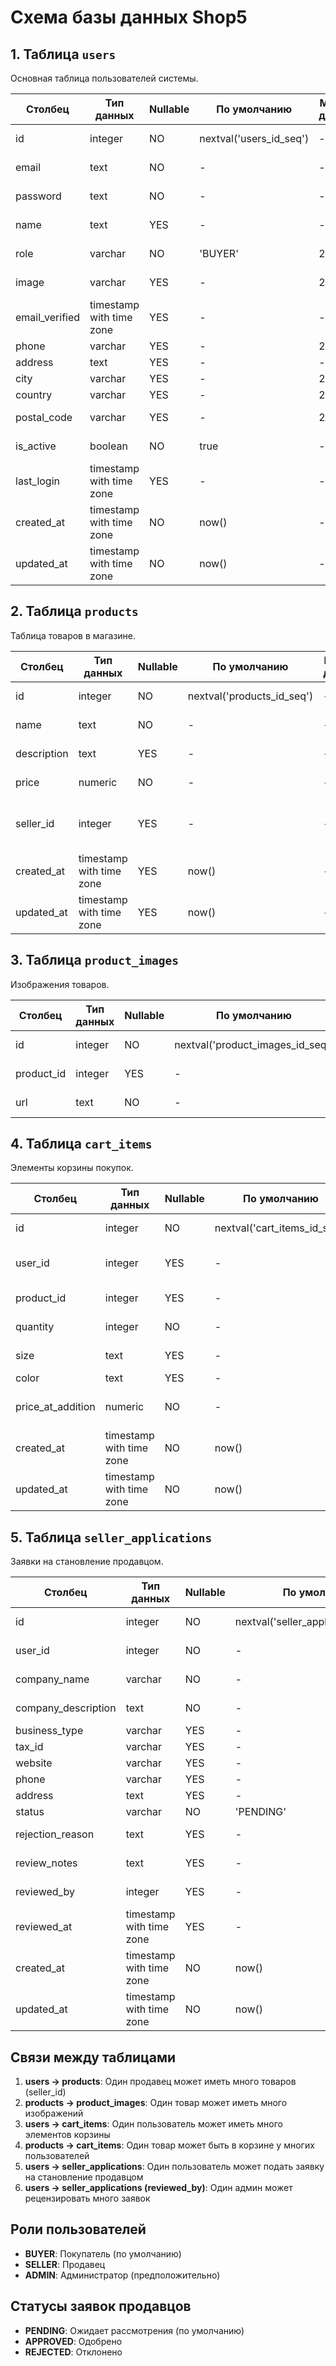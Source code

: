 # Схема базы данных Shop5

## 1. Таблица `users`
Основная таблица пользователей системы.

| Столбец | Тип данных | Nullable | По умолчанию | Макс. длина | Описание |
|---------|------------|----------|--------------|-------------|----------|
| id | integer | NO | nextval('users_id_seq') | - | Первичный ключ |
| email | text | NO | - | - | Email пользователя |
| password | text | NO | - | - | Хешированный пароль |
| name | text | YES | - | - | Имя пользователя |
| role | varchar | NO | 'BUYER' | 255 | Роль пользователя |
| image | varchar | YES | - | 255 | Аватар пользователя |
| email_verified | timestamp with time zone | YES | - | - | Время верификации email |
| phone | varchar | YES | - | 255 | Телефон |
| address | text | YES | - | - | Адрес |
| city | varchar | YES | - | 255 | Город |
| country | varchar | YES | - | 255 | Страна |
| postal_code | varchar | YES | - | 255 | Почтовый индекс |
| is_active | boolean | NO | true | - | Активность пользователя |
| last_login | timestamp with time zone | YES | - | - | Последний вход |
| created_at | timestamp with time zone | NO | now() | - | Дата создания |
| updated_at | timestamp with time zone | NO | now() | - | Дата обновления |

## 2. Таблица `products`
Таблица товаров в магазине.

| Столбец | Тип данных | Nullable | По умолчанию | Макс. длина | Описание |
|---------|------------|----------|--------------|-------------|----------|
| id | integer | NO | nextval('products_id_seq') | - | Первичный ключ |
| name | text | NO | - | - | Название товара |
| description | text | YES | - | - | Описание товара |
| price | numeric | NO | - | - | Цена товара |
| seller_id | integer | YES | - | - | ID продавца (FK to users) |
| created_at | timestamp with time zone | YES | now() | - | Дата создания |
| updated_at | timestamp with time zone | YES | now() | - | Дата обновления |

## 3. Таблица `product_images`
Изображения товаров.

| Столбец | Тип данных | Nullable | По умолчанию | Макс. длина | Описание |
|---------|------------|----------|--------------|-------------|----------|
| id | integer | NO | nextval('product_images_id_seq') | - | Первичный ключ |
| product_id | integer | YES | - | - | ID товара (FK to products) |
| url | text | NO | - | - | URL изображения |

## 4. Таблица `cart_items`
Элементы корзины покупок.

| Столбец | Тип данных | Nullable | По умолчанию | Макс. длина | Описание |
|---------|------------|----------|--------------|-------------|----------|
| id | integer | NO | nextval('cart_items_id_seq') | - | Первичный ключ |
| user_id | integer | YES | - | - | ID пользователя (FK to users) |
| product_id | integer | YES | - | - | ID товара (FK to products) |
| quantity | integer | NO | - | - | Количество товара |
| size | text | YES | - | - | Размер товара |
| color | text | YES | - | - | Цвет товара |
| price_at_addition | numeric | NO | - | - | Цена на момент добавления |
| created_at | timestamp with time zone | NO | now() | - | Дата создания |
| updated_at | timestamp with time zone | NO | now() | - | Дата обновления |

## 5. Таблица `seller_applications`
Заявки на становление продавцом.

| Столбец | Тип данных | Nullable | По умолчанию | Макс. длина | Описание |
|---------|------------|----------|--------------|-------------|----------|
| id | integer | NO | nextval('seller_applications_id_seq') | - | Первичный ключ |
| user_id | integer | NO | - | - | ID пользователя (FK to users) |
| company_name | varchar | NO | - | 255 | Название компании |
| company_description | text | NO | - | - | Описание компании |
| business_type | varchar | YES | - | 100 | Тип бизнеса |
| tax_id | varchar | YES | - | 100 | Налоговый ID |
| website | varchar | YES | - | 255 | Веб-сайт |
| phone | varchar | YES | - | 50 | Телефон |
| address | text | YES | - | - | Адрес |
| status | varchar | NO | 'PENDING' | 50 | Статус заявки |
| rejection_reason | text | YES | - | - | Причина отклонения |
| review_notes | text | YES | - | - | Заметки рецензента |
| reviewed_by | integer | YES | - | - | ID рецензента (FK to users) |
| reviewed_at | timestamp with time zone | YES | - | - | Дата рецензирования |
| created_at | timestamp with time zone | NO | now() | - | Дата создания |
| updated_at | timestamp with time zone | NO | now() | - | Дата обновления |

## Связи между таблицами

1. **users → products**: Один продавец может иметь много товаров (seller_id)
2. **products → product_images**: Один товар может иметь много изображений
3. **users → cart_items**: Один пользователь может иметь много элементов корзины
4. **products → cart_items**: Один товар может быть в корзине у многих пользователей
5. **users → seller_applications**: Один пользователь может подать заявку на становление продавцом
6. **users → seller_applications (reviewed_by)**: Один админ может рецензировать много заявок

## Роли пользователей
- **BUYER**: Покупатель (по умолчанию)
- **SELLER**: Продавец
- **ADMIN**: Администратор (предположительно)

## Статусы заявок продавцов
- **PENDING**: Ожидает рассмотрения (по умолчанию)
- **APPROVED**: Одобрено
- **REJECTED**: Отклонено
